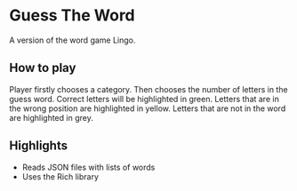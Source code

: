# Guess The Word
A version of the word game Lingo.

## How to play
Player firstly chooses a category. Then chooses the number of letters in the guess word.
Correct letters will be highlighted in green.
Letters that are in the wrong position are highlighted in yellow.
Letters that are not in the word are highlighted in grey.

## Highlights
- Reads JSON files with lists of words
- Uses the Rich library

